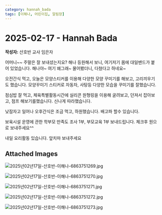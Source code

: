 ```yaml
---
category: hannah_bada
tags: [이해나, 어린이집, 알림장]
---
```


# 2025-02-17 - Hannah Bada

**작성자:** 산호반 교사 임은자  

어머니~~  주말은 잘 보내셨는지요?
해나 등원해서 보니, 여기저기 몸에 대일밴드가 붙어 있었습니다.  해나야~ 여기 왜그래~ 물어봤더니, 다쳤다고 하네요~

오전간식 먹고, 오늘은 모양스티커를 이용해 다양한 모양 꾸미기를 해보고,  고리끼우기도 했습니다. 모양꾸미기 스티커로 자동차, 사탕등 다양한 모습을 꾸미기를 잘했습니다.

점심밥 잘 먹고, 체육특별활동시간에  실리콘 원형링을 이용해 굴려보고, 던져서 잡아보고, 점프  해보기를했습니다. 신나게 따라했습니다.

낮잠자고 일어나 오후간식은 조금 먹고, 하원했습니다.  배고파 할수 있습니다. 

보육시설 운영에 관한 학부모 만족도 조사 1부, 부모교육 1부 보내드립니다. 체크후 원으로 보내주세요^^

내일 요리활동 있습니다. 앞치마 보내주세요

## Attached Images
![2025년02년17일-산호반-이해나-6863751269.jpg](https://feghi.github.io/assets/img/bada_photo/2025년02년17일-산호반-이해나-6863751269.jpg)

![2025년02년17일-산호반-이해나-6863751270.jpg](https://feghi.github.io/assets/img/bada_photo/2025년02년17일-산호반-이해나-6863751270.jpg)

![2025년02년17일-산호반-이해나-6863751271.jpg](https://feghi.github.io/assets/img/bada_photo/2025년02년17일-산호반-이해나-6863751271.jpg)

![2025년02년17일-산호반-이해나-6863751272.jpg](https://feghi.github.io/assets/img/bada_photo/2025년02년17일-산호반-이해나-6863751272.jpg)

![2025년02년17일-산호반-이해나-6863751273.jpg](https://feghi.github.io/assets/img/bada_photo/2025년02년17일-산호반-이해나-6863751273.jpg)

